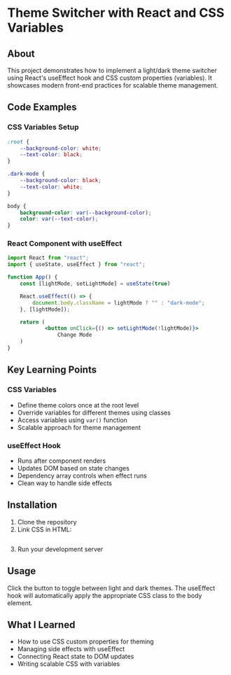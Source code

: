 # Theme Switcher with React and CSS Variables

## About
This project demonstrates how to implement a light/dark theme switcher using React's useEffect hook and CSS custom properties (variables). It showcases modern front-end practices for scalable theme management.

## Code Examples

### CSS Variables Setup
```css
:root {
    --background-color: white;
    --text-color: black;
}

.dark-mode {
    --background-color: black;
    --text-color: white;
}

body {
    background-color: var(--background-color);
    color: var(--text-color);
}
```

### React Component with useEffect
```jsx
import React from "react";
import { useState, useEffect } from "react";

function App() {
    const [lightMode, setLightMode] = useState(true)

    React.useEffect(() => {
        document.body.className = lightMode ? "" : "dark-mode";
    }, [lightMode]);

    return (
            <button onClick={() => setLightMode(!lightMode)}>
                Change Mode
    )
}
```

## Key Learning Points

### CSS Variables
- Define theme colors once at the root level
- Override variables for different themes using classes
- Access variables using `var()` function
- Scalable approach for theme management

### useEffect Hook
- Runs after component renders
- Updates DOM based on state changes
- Dependency array controls when effect runs
- Clean way to handle side effects

## Installation
1. Clone the repository
2. Link CSS in HTML:
```html

```
3. Run your development server

## Usage
Click the button to toggle between light and dark themes. The useEffect hook will automatically apply the appropriate CSS class to the body element.

## What I Learned
- How to use CSS custom properties for theming
- Managing side effects with useEffect
- Connecting React state to DOM updates
- Writing scalable CSS with variables